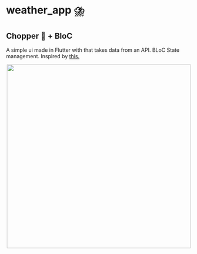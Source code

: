 # weather_app ⛈️

## Chopper 🚁 + BloC 

A simple ui made in Flutter with that takes data from an API. BLoC State management. Inspired by [this.](https://www.uplabs.com/posts/black-and-white-weather-app)

<div style="text-align:center">
<img src="https://i.imgur.com/8TWt8kV.png" height="500">
</div>




